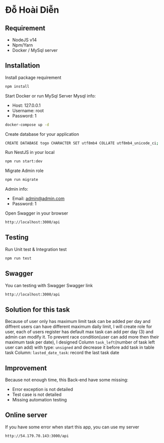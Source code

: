 # Đỗ Hoài Diễn
## Requirement
- NodeJS v14 
- Npm/Yarn
- Docker / MySql server
## Installation
Install package requirement
```sh
npm install
```
Start Docker or run MySql Server
Mysql info:
- Host: 127.0.0.1
- Username: root
- Password: 1
```sh
docker-compose up -d
```
Create database for your application
```sh
CREATE DATABASE togo CHARACTER SET utf8mb4 COLLATE utf8mb4_unicode_ci;
```
Run NestJS in your local
```sh
npm run start:dev
```
Migrate Admin role
```sh
npm run migrate
```
Admin info: 
- Email: admin@admin.com
- Password: 1

Open Swagger in your browser
```sh
http://localhost:3000/api
```
## Testing
Run Unit test & Integration test
```sh
npm run test
```
## Swagger
You can testing with Swagger
Swagger link
```sh
http://localhost:3000/api
```
## Solution for this task
Because of user only has maximum limit task can be added per day and diffrent users can have different maximum daily limit, I will create role for user, each of users register has default max task can add per day (3) and admin can modify it.
To prevent race condition(user can add more then their maximum task per date), I designed 
Column `task_left`(number of task left user can add) with type: `unsigned` and decrease it before add task in table task 
Column: `lasted_date_task`: record the last task date
## Improvement
Because not enough time, this Back-end have some missing:
- Error exception is not detailed
- Test case is not detailed
- Missing automation testing
## Online server
If you have some error when start this app, you can use my server
```sh
http://54.179.70.143:3000/api
```